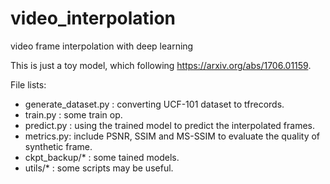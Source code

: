# video_interpolation
video frame interpolation with deep learning

This is just a toy model, which following https://arxiv.org/abs/1706.01159.

File lists:
 - generate_dataset.py : converting UCF-101 dataset to tfrecords.
 - train.py : some train op.
 - predict.py : using the trained model to predict the interpolated frames.
 - metrics.py: include PSNR, SSIM and MS-SSIM to evaluate the quality of synthetic frame.
 - ckpt_backup/* : some tained models.
 - utils/* : some scripts may be useful.
 